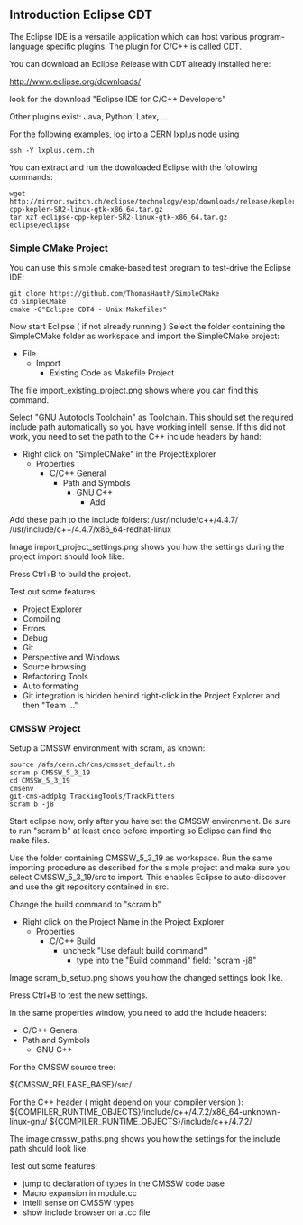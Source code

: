 ## Introduction Eclipse CDT

The Eclipse IDE is a versatile application which can host various 
program-language specific plugins. The plugin for C/C++ is called CDT.

You can download an Eclipse Release with CDT already installed here:

http://www.eclipse.org/downloads/

look for the download 
"Eclipse IDE for C/C++ Developers"

Other plugins exist: Java, Python, Latex, ...

For the following examples, log into a CERN lxplus node using
```
ssh -Y lxplus.cern.ch
```

You can extract and run the downloaded Eclipse with the following commands:

```
wget http://mirror.switch.ch/eclipse/technology/epp/downloads/release/kepler/SR2/eclipse-cpp-kepler-SR2-linux-gtk-x86_64.tar.gz
tar xzf eclipse-cpp-kepler-SR2-linux-gtk-x86_64.tar.gz
eclipse/eclipse
```

### Simple CMake Project

You can use this simple cmake-based test program to test-drive the Eclipse IDE:

```
git clone https://github.com/ThomasHauth/SimpleCMake
cd SimpleCMake
cmake -G"Eclipse CDT4 - Unix Makefiles"
```

Now start Eclipse ( if not already running )
Select the folder containing the SimpleCMake folder as workspace
and import the SimpleCMake project:

* File 
   * Import 
     * Existing Code as Makefile Project

The file import_existing_project.png shows where you can find this command.

Select "GNU Autotools Toolchain" as Toolchain. This should set the 
required include path automatically so you have working intelli sense.
If this did not work, you need to set the path to the C++ 
include headers by hand:

* Right click on "SimpleCMake" in the ProjectExplorer
  * Properties
    * C/C++ General
      * Path and Symbols
        * GNU C++
          * Add

Add these path to the include folders:
/usr/include/c++/4.4.7/
/usr/include/c++/4.4.7/x86_64-redhat-linux

Image import_project_settings.png shows you how the settings during
the project import should look like.

Press Ctrl+B to build the project.

Test out some features:
- Project Explorer
- Compiling
- Errors
- Debug
- Git 
- Perspective and Windows
- Source browsing
- Refactoring Tools
- Auto formating
- Git integration is hidden behind right-click in the Project Explorer and 
  then "Team ..."

### CMSSW Project

Setup a CMSSW environment with scram, as known:

```
source /afs/cern.ch/cms/cmsset_default.sh
scram p CMSSW_5_3_19
cd CMSSW_5_3_19
cmsenv
git-cms-addpkg TrackingTools/TrackFitters
scram b -j8
```

Start eclipse now, only after you have set the CMSSW environment. Be sure to 
run "scram b" at least once before importing so Eclipse can find the make files.

Use the folder containing CMSSW_5_3_19 as workspace. Run the same importing procedure
as described for the simple project and make sure you select CMSSW_5_3_19/src to import.
This enables Eclipse to auto-discover and use the git repository contained in src.

Change the build command to "scram b"

* Right click on the Project Name in the Project Explorer
  * Properties
    * C/C++ Build
      * uncheck "Use default build command"
        * type into the "Build command" field: "scram -j8"

Image scram_b_setup.png shows you how the changed settings look like.

Press Ctrl+B to test the new settings.

In the same properties window, you need to add the include headers:
* C/C++ General
 * Path and Symbols
   * GNU C++

For the CMSSW source tree:

${CMSSW_RELEASE_BASE}/src/

For the C++ header ( might depend on your compiler version ):
${COMPILER_RUNTIME_OBJECTS}/include/c++/4.7.2/x86_64-unknown-linux-gnu/
${COMPILER_RUNTIME_OBJECTS}/include/c++/4.7.2/

The image cmssw_paths.png shows you how the settings for the include 
path should look like.

Test out some features:
- jump to declaration of types in the CMSSW code base
- Macro expansion in module.cc
- intelli sense on CMSSW types
- show include browser on a .cc file



